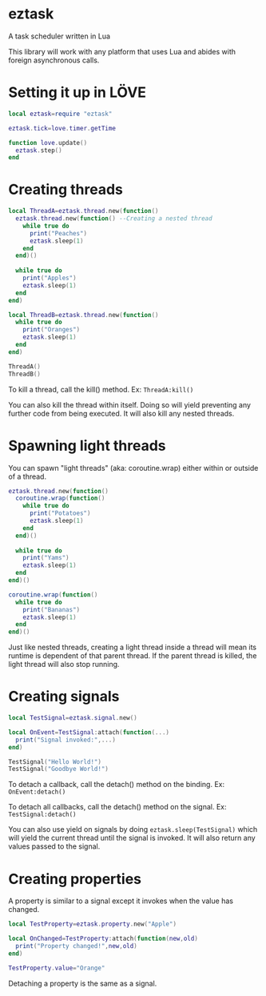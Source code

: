 # eztask
A task scheduler written in Lua

This library will work with any platform that uses Lua and abides with foreign asynchronous calls.

# Setting it up in LÖVE
```lua
local eztask=require "eztask"

eztask.tick=love.timer.getTime

function love.update()
  eztask.step()
end
```

# Creating threads
```lua
local ThreadA=eztask.thread.new(function()
  eztask.thread.new(function() --Creating a nested thread
    while true do
      print("Peaches")
      eztask.sleep(1)
    end
  end)()
  
  while true do
    print("Apples")
    eztask.sleep(1)
  end
end)

local ThreadB=eztask.thread.new(function()
  while true do
    print("Oranges")
    eztask.sleep(1)
  end
end)

ThreadA()
ThreadB()
```
To kill a thread, call the kill() method. Ex: ```ThreadA:kill()```

You can also kill the thread within itself. Doing so will yield preventing any further code from being executed. It will also kill any nested threads.

# Spawning light threads
You can spawn "light threads" (aka: coroutine.wrap) either within or outside of a thread.
```lua
eztask.thread.new(function()
  coroutine.wrap(function()
    while true do
      print("Potatoes")
      eztask.sleep(1)
    end
  end)()
  
  while true do
    print("Yams")
    eztask.sleep(1)
  end
end)()

coroutine.wrap(function()
  while true do
    print("Bananas")
    eztask.sleep(1)
  end
end)()
```
Just like nested threads, creating a light thread inside a thread will mean its runtime is dependent of that parent thread. If the parent thread is killed, the light thread will also stop running.

# Creating signals
```lua
local TestSignal=eztask.signal.new()

local OnEvent=TestSignal:attach(function(...)
  print("Signal invoked:",...)
end)

TestSignal("Hello World!")
TestSignal("Goodbye World!")
```
To detach a callback, call the detach() method on the binding. Ex: ```OnEvent:detach()```

To detach all callbacks, call the detach() method on the signal. Ex: ```TestSignal:detach()```

You can also use yield on signals by doing ```eztask.sleep(TestSignal)``` which will yield the current thread until the signal is invoked. It will also return any values passed to the signal.

# Creating properties
A property is similar to a signal except it invokes when the value has changed.
```lua
local TestProperty=eztask.property.new("Apple")

local OnChanged=TestProperty:attach(function(new,old)
  print("Property changed!",new,old)
end)

TestProperty.value="Orange"
```
Detaching a property is the same as a signal.

